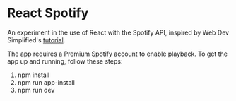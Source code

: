 # React Spotify

An experiment in the use of React with the Spotify API, inspired by Web Dev Simplified's [tutorial](https://www.youtube.com/watch?v=Xcet6msf3eE&t=1s).

The app requires a Premium Spotify account to enable playback. To get the app up and running, follow these steps:

1) npm install
2) npm run app-install
3) npm run dev